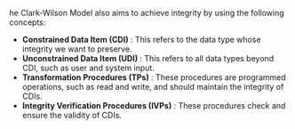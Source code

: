 he Clark-Wilson Model also aims to achieve integrity by using the following concepts:

- **Constrained Data Item (CDI)** : This refers to the data type whose integrity we want to preserve.
- **Unconstrained Data Item (UDI)** : This refers to all data types beyond CDI, such as user and system input.
- **Transformation Procedures (TPs)** : These procedures are programmed operations, such as read and write, and should maintain the integrity of CDIs.
- **Integrity Verification Procedures (IVPs)** : These procedures check and ensure the validity of CDIs.